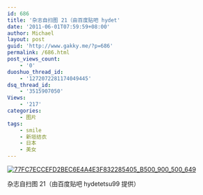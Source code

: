 ```yaml
---
id: 686
title: '杂志自扫图 21（由百度贴吧 hydet'
date: '2011-06-01T07:59:59+08:00'
author: Michael
layout: post
guid: 'http://www.gakky.me/?p=686'
permalink: /686.html
post_views_count:
    - '0'
duoshuo_thread_id:
    - '1272072281174049445'
dsq_thread_id:
    - '3515907050'
Views:
    - '217'
categories:
    - 图片
tags:
    - smile
    - 新垣结衣
    - 日本
    - 美女
---
```


[![77FC7ECCEFD2BEC6E4A4E3F832285405_B500_900_500_649](http://www.yui-aragaki.org/wp-content/uploads/img/77FC7ECCEFD2BEC6E4A4E3F832285405_B500_900_500_649.jpeg)](http://www.yui-aragaki.org/wp-content/uploads/img/77FC7ECCEFD2BEC6E4A4E3F832285405_B1280_1280_788_1023.jpeg)

杂志自扫图 21（由百度贴吧 hydetetsu99 提供）